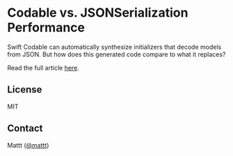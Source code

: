 # Codable vs. JSONSerialization Performance

Swift Codable can automatically synthesize initializers that decode models from JSON.
But how does this generated code compare to what it replaces?

Read the full article [here](https://flight.school/articles/benchmarking-codable/).

## License

MIT

## Contact

Mattt ([@mattt](https://twitter.com/mattt))
